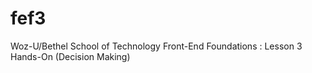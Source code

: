 # fef3

Woz-U/Bethel School of Technology 
Front-End Foundations : Lesson 3 Hands-On (Decision Making)

